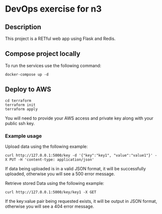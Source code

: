 # DevOps exercise for n3

## Description

This project is a RETful web app using Flask and Redis.

## Compose project locally

To run the services use the following command:
```
docker-compose up -d
```
## Deploy to AWS
```
cd terraform
terraform init
terraform apply
```
You will need to provide your AWS access and private key along with your public ssh key.

### Example usage

Upload data using the following example:
```
curl http://127.0.0.1:5000/key -d '{"key":"key1", "value":"value1"}' -X PUT -H 'content-type: application/json'

```
If data being uploaded is in a valid JSON format, it will be successfully uploaded, otherwise you will see a 500 error message.

Retrieve stored Data using the following example:
```
curl http://127.0.0.1:5000/key/key1 -X GET

```

If the key:value pair being requested exists, it will be output in JSON format, otherwise you will see a 404 error message.